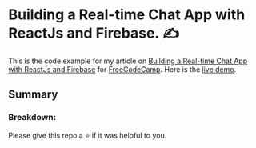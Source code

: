 # Building a Real-time Chat App with ReactJs and Firebase. :writing_hand:

This is the code example for my article on [Building a Real-time Chat App with ReactJs and Firebase](https://freecodecamp.org/) for [FreeCodeCamp](https://freecodecamp.org/). Here is the [live demo](https://react-chat-timonwa.vercel.app/).

## Summary


### Breakdown:


Please give this repo a ⭐ if it was helpful to you.

